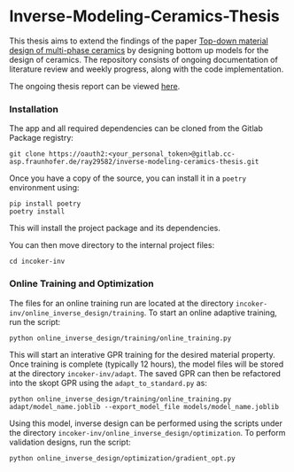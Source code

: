 # Inverse-Modeling-Ceramics-Thesis

This thesis aims to extend the findings of the paper [Top-down material design of multi-phase ceramics](https://docs.gitlab.com/ee/gitlab-basics/add-file.html#add-a-file-using-the-command-line) by designing bottom up models for the design of ceramics. The repository consists of ongoing documentation of literature review and weekly progress, along with the code implementation.

The ongoing thesis report can be viewed [here](https://www.overleaf.com/project/65288161f5194816179d412b).


### Installation
The app and all required dependencies can be cloned from the Gitlab Package registry:
```
git clone https://oauth2:<your_personal_token>@gitlab.cc-asp.fraunhofer.de/ray29582/inverse-modeling-ceramics-thesis.git
```

Once you have a copy of the source, you can install it in a ``poetry`` environment using:
```
pip install poetry
poetry install
```
This will install the project package and its dependencies.

You can then move directory to the internal project files:
```
cd incoker-inv
```


### Online Training and Optimization

The files for an online training run are located at the directory ``incoker-inv/online_inverse_design/training``. To start an
online adaptive training, run the script:

```
python online_inverse_design/training/online_training.py
```

This will start an interative GPR training for the desired material property. Once training is complete (typically 12 hours), 
the model files will be stored at the directory ``incoker-inv/adapt``. The saved GPR can then be refactored into the skopt GPR 
using the ``adapt_to_standard.py`` as:

```
python online_inverse_design/training/online_training.py adapt/model_name.joblib --export_model_file models/model_name.joblib
```

Using this model, inverse design can be performed using the scripts under the directory ``incoker-inv/online_inverse_design/optimization``. To 
perform validation designs, run the script:

```
python online_inverse_design/optimization/gradient_opt.py
```
